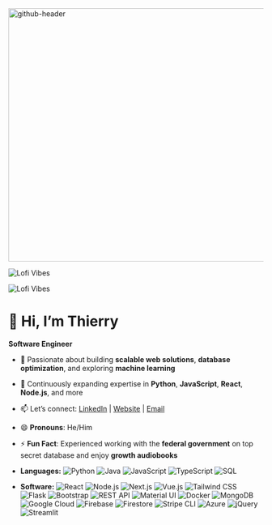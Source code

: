 
<img width="1500" height="500" alt="github-header" src="https://github.com/user-attachments/assets/8c9b4bdd-536b-4928-a95f-664290d81e36" />

![Lofi Vibes](https://github.com/user-attachments/assets/4578e0d5-dca7-4638-8f79-03211236cc1e)

![Lofi Vibes](https://github.com/user-attachments/assets/8c9b4bdd-536b-4928-a95f-664290d81e36)



# 👋 Hi, I’m Thierry  
**Software Engineer**

- 🚀 Passionate about building **scalable web solutions**, **database optimization**, and exploring **machine learning**  
- 🌱 Continuously expanding expertise in **Python**, **JavaScript**, **React**, **Node.js**, and more  
- 📫 Let’s connect: [LinkedIn](https://www.linkedin.com/in/thierrylaguerre) | [Website](https://portfolio-sandy-ten-84.vercel.app/) | [Email](mailto:developerthierry@gmail.com)  
- 😄 **Pronouns**: He/Him 
- ⚡ **Fun Fact**: Experienced working with the **federal government** on top secret database and enjoy **growth audiobooks**

- **Languages:**
  ![Python](https://img.shields.io/badge/Python-3776AB?style=flat&logo=python&logoColor=white) ![Java](https://img.shields.io/badge/Java-007396?style=flat&logo=java&logoColor=white) ![JavaScript](https://img.shields.io/badge/JavaScript-F7DF1E?style=flat&logo=javascript&logoColor=black) ![TypeScript](https://img.shields.io/badge/TypeScript-007ACC?style=flat&logo=typescript&logoColor=white) ![SQL](https://img.shields.io/badge/SQL-4479A1?style=flat&logo=postgresql&logoColor=white)

- **Software:**
  ![React](https://img.shields.io/badge/React-61DAFB?style=flat&logo=react&logoColor=black) ![Node.js](https://img.shields.io/badge/Node.js-339933?style=flat&logo=node.js&logoColor=white) ![Next.js](https://img.shields.io/badge/Next.js-000000?style=flat&logo=next.js&logoColor=white) ![Vue.js](https://img.shields.io/badge/Vue.js-4FC08D?style=flat&logo=vue.js&logoColor=white) ![Tailwind CSS](https://img.shields.io/badge/Tailwind_CSS-06B6D4?style=flat&logo=tailwind-css&logoColor=white) ![Flask](https://img.shields.io/badge/Flask-000000?style=flat&logo=flask&logoColor=white) ![Bootstrap](https://img.shields.io/badge/Bootstrap-563D7C?style=flat&logo=bootstrap&logoColor=white) ![REST API](https://img.shields.io/badge/REST_API-25A162?style=flat&logo=api&logoColor=white) ![Material UI](https://img.shields.io/badge/Material_UI-007FFF?style=flat&logo=mui&logoColor=white) ![Docker](https://img.shields.io/badge/Docker-2496ED?style=flat&logo=docker&logoColor=white) ![MongoDB](https://img.shields.io/badge/MongoDB-47A248?style=flat&logo=mongodb&logoColor=white) ![Google Cloud](https://img.shields.io/badge/Google_Cloud-4285F4?style=flat&logo=google-cloud&logoColor=white) ![Firebase](https://img.shields.io/badge/Firebase-FFCA28?style=flat&logo=firebase&logoColor=black) ![Firestore](https://img.shields.io/badge/Firestore-FFCA28?style=flat&logo=firebase&logoColor=black) ![Stripe CLI](https://img.shields.io/badge/Stripe_CLI-635BFF?style=flat&logo=stripe&logoColor=white) ![Azure](https://img.shields.io/badge/Azure-0089D6?style=flat&logo=microsoft-azure&logoColor=white) ![jQuery](https://img.shields.io/badge/jQuery-0769AD?style=flat&logo=jquery&logoColor=white) ![Streamlit](https://img.shields.io/badge/Streamlit-FF4B4B?style=flat&logo=streamlit&logoColor=white)
